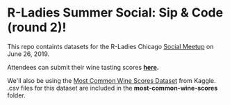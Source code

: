 # R-Ladies Summer Social: Sip & Code (round 2)!

This repo containts datasets for the R-Ladies Chicago [Social Meetup](https://www.meetup.com/rladies-chicago/events/262209513/) on June 26, 2019.  
  
Attendees can submit their wine tasting scores **[here](https://tinyurl.com/SipNCode19).**  
  
We'll also be using the [Most Common Wine Scores Dataset](https://www.kaggle.com/residentmario/most-common-wine-scores) from Kaggle.   
.csv files for this dataset are included in the **most-common-wine-scores** folder.  
